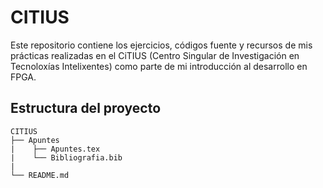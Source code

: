 # CITIUS

Este repositorio contiene los ejercicios, códigos fuente y recursos de mis prácticas realizadas en el CiTIUS (Centro Singular de Investigación en Tecnoloxías Intelixentes) como parte de mi introducción al desarrollo en FPGA.


## Estructura del proyecto 

```
CITIUS
├── Apuntes
|    ├── Apuntes.tex
|    └── Bibliografia.bib
|
└── README.md
```
